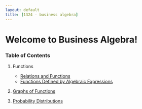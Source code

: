 ```yaml
---
layout: default
title: [1324 - business algebra]
---
```


Welcome to Business Algebra!
===

### Table of Contents

1. Functions
    - [Relations and Functions](01-functions-part-1.html)
    - [Functions Defined by Algebraic Expressions](01-functions-part-2.html)

2. [Graphs of Functions](02-graphs-of-functions.html)

25. [Probability Distributions](0n-probability.html)